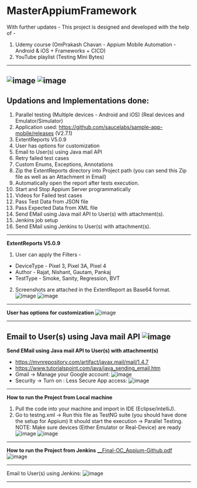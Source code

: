 # MasterAppiumFramework
With further updates - This project is designed and developed with the help of -
1. Udemy course (OmPrakash Chavan - Appium Mobile Automation - Android &amp; iOS + Frameworks + CICD)
2. YouTube playlist (Testing Mini Bytes)
------------------------------------------------------------
![image](https://user-images.githubusercontent.com/26399692/138761285-c49b6879-47cf-4a52-a877-ae20cdf4ef94.png)
![image](https://user-images.githubusercontent.com/26399692/138761338-472a1491-556d-4342-8c15-341a58faba70.png)
------------------------------------------------------------
Updations and Implementations done:
------------------------------------------------------------
1. Parallel testing (Multiple devices - Android and iOS) (Real devices and Emulator/Simulator)
2. Application used: https://github.com/saucelabs/sample-app-mobile/releases (V2.7.1)
3. ExtentReports V5.0.9
4. User has options for customization
5. Email to User(s) using Java mail API
6. Retry failed test cases
7. Custom Enums, Exceptions, Annotations 
8. Zip the ExtentReports directory into Project path (you can send this Zip file as well as an Attachment in Email)
9. Automatically open the report after tests execution.
10. Start and Stop Appium Server programmatically
11. Videos for Failed test cases
12. Pass Test Data from JSON file
13. Pass Expected Data from XML file
14. Send EMail using Java mail API to User(s) with attachment(s).  
15. Jenkins job setup
16. Send EMail using Jenkins to User(s) with attachment(s).  
------------------------------------------------------------
**ExtentReports V5.0.9** 
1. User can apply the Filters - 
- DeviceType - Pixel 3, Pixel 3A, Pixel 4
- Author - Rajat, Nishant, Gautam, Pankaj 
- TestType - Smoke, Sanity, Regression, BVT

2. Screenshots are attached in the ExtentReport as Base64 format.
![image](https://user-images.githubusercontent.com/26399692/139594083-4e48aa67-1fc3-4fbb-a719-e20c9a5e5427.png)
![image](https://user-images.githubusercontent.com/26399692/139594098-06f176e1-a318-4af2-bfbc-6e5970002d02.png)

------------------------------------------------------------
**User has options for customization**
![image](https://user-images.githubusercontent.com/26399692/138759427-8dd20f34-8400-4e2b-9c8a-70e9d28bf231.png)

------------------------------------------------------------
**Email to User(s) using Java mail API**
![image](https://user-images.githubusercontent.com/26399692/139594288-8de6e123-0154-46df-a9e9-26fc1c8fa161.png)
------------------------------------------------------------
**Send EMail using Java mail API to User(s) with attachment(s)**
 - https://mvnrepository.com/artifact/javax.mail/mail/1.4.7
 - https://www.tutorialspoint.com/java/java_sending_email.htm
 - Gmail -> Manage your Google account: 
        ![image](https://user-images.githubusercontent.com/26399692/137579937-12c01d4d-1f62-4867-8c40-c056391d3b7e.png)
 - Security -> Turn on : Less Secure App access:
        ![image](https://user-images.githubusercontent.com/26399692/137579959-e1554f06-5583-4ad1-ad28-ed69ed27b922.png)
------------------------------------------------------------
**How to run the Project from Local machine**
1. Pull the code into your machine and import in IDE (Eclipse/intelliJ).
2. Go to testng.xml -> Run this file as TestNG suite (you should have done the setup for Appium)
  It should start the execution -> Parallel Testing.
  NOTE: Make sure devices (Either Emulator or Real-Device) are ready 
![image](https://user-images.githubusercontent.com/26399692/138760824-639b8609-e5db-48aa-8323-1241551e427c.png) 
![image](https://user-images.githubusercontent.com/26399692/138760107-8fb49a24-7b81-4236-82a8-9eabbed8203b.png)
------------------------------------------------------------
**How to run the Project from Jenkins**
[__Final-OC_Appium-Github.pdf](https://github.com/rajatt95/MasterAppiumFramework_TDD/files/7450866/__Final-OC_Appium-Github.pdf)
![image](https://user-images.githubusercontent.com/26399692/139624776-cded4554-c2af-4e52-aed9-b1ac715572a5.png)

------------------------------------------------------------
Email to User(s) using Jenkins:
![image](https://user-images.githubusercontent.com/26399692/139624661-d2652a4c-798b-40c7-804f-cbb18892dd4c.png)

------------------------------------------------------------

